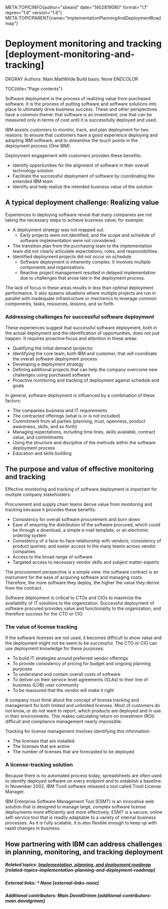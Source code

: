 META:TOPICINFO{author="sbeard" date="1402819080" format="1.1"
reprev="1.6" version="1.6"}
META:TOPICPARENT{name="ImplementationPlanningAndDeploymentRoadmap"}

# Deployment monitoring and tracking [deployment-monitoring-and-tracking]

DKGRAY Authors: Main.MattWilde Build basis: None ENDCOLOR

TOC{title="Page contents"}

Software deployment is the process of realizing value from purchased
software. It is the process of putting software and software solutions
into place to ultimately drive business success. These and other
perspectives have a common theme: that software is an investment; one
that can be measured only in terms of cost until it is successfully
deployed and used.

IBM assists customers to monitor, track, and plan deployment for two
reasons: to ensure that customers have a good experience deploying and
adopting IBM software, and to streamline the touch points in the
deployment process (One IBM).

Deployment engagement with customers provides these benefits:

-   Identify opportunities for the alignment of software in their
    overall technology solution
-   Facilitate the successful deployment of software by coordinating the
    extended IBM team
-   Identify and help realize the intended business value of the
    solution

## A typical deployment challenge: Realizing value

Experiences in deploying software reveal that many companies are not
taking the necessary steps to achieve business value; for example:

-   A deployment strategy was not mapped out.
    -   Early projects were not identified, and the scope and schedule
        of software implementation were not considered.
-   The transition plan from the purchasing team to the implementation
    team did not clearly articulate expectations, roles, and
    responsibilities.
-   Identified deployment projects did not occur on schedule.
    -   Software deployment is inherently complex. It involves multiple
        components and organizations.
    -   Reactive project management resulted in delayed implementation
        due to challenges that arose late in the deployment process.

The lack of focus in these areas results in less than optimal deployment
performance. It also spawns situations where multiple projects are run
in parallel with inadequate infrastructure or mechanics to leverage
common components, tasks, resources, lessons, and so forth.

### Addressing challenges for successful software deployment

These experiences suggest that successful software deployment, both in
the actual deployment and the identification of opportunities, does not
just happen. It requires proactive focus and attention in these areas:

-   Qualifying the initial demand (projects)
-   Identifying the core team, both IBM and customer, that will
    coordinate the overall software deployment process
-   Developing a deployment strategy
-   Defining additional projects that can help the company overcome new
    challenges using purchased software
-   Proactive monitoring and tracking of deployment against schedule and
    goals

In general, software deployment is influenced by a combination of these
factors:

-   The companies business and IT requirements
-   The contracted offerings (what is or is not included)
-   Commitment from all parties (planning, trust, openness, product
    awareness, skills, and so forth)
-   Managing expectations, including time lines, skills available,
    contract value, and commitments
-   Using the structure and discipline of the methods within the
    software deployment process
-   Education and skills building

## The purpose and value of effective monitoring and tracking

Effective monitoring and tracking of software deployment is important
for multiple company stakeholders.

Procurement and supply chain teams derive value from monitoring and
tracking because it provides these benefits:

-   Consistency for overall software procurement and burn down
-   Ease of ensuring the distribution of the software procured, which
    could be through a download, a simple e-mail template, or an
    electronic ordering system
-   Consistency of a face-to-face relationship with vendors; consistency
    of product queries; and easier access to the many teams across
    vendor companies
-   Access to the broad range of software
-   Targeted access to necessary vendor skills and subject matter
    experts

The procurement perspective is a simple view: the software contract is
an instrument for the ease of acquiring software and managing costs.
Therefore, the more software they deploy, the higher the value they
derive from the contract.

Software deployment is critical to CTOs and CIOs to maximize the
availability of IT solutions to the organization. Successful deployment
of software procured provides value and functionality to the
organization, and therefore success for the CTO or CIO.

### The value of license tracking

If the software licenses are not used, it becomes difficult to show
value and the deployment might not be seem to be successful. The CTO or
CIO can use deployment knowledge for these purposes:

-   To build IT strategies around preferred vendor offerings
-   To provide consistency of pricing for budget and ongoing planning
    purposes
-   To understand and contain overall costs of software
-   To deliver on their service level agreements (SLAs) to their line of
    business (LOB) user community
-   To be reassured that the vendor will make it right

A company must think about the concept of license tracking and
management for both limited and unlimited licenses. Most of customers do
not know, or do not want to report, which products are deployed and in
use in their environments. This makes calculating return on investment
(ROI) difficult and compliance management nearly impossible.

Tracking for license management involves identifying this information:

-   The licenses that are installed
-   The licenses that are active
-   The number of licenses that are forecasted to be deployed

### A license-tracking solution

Because there is no automated process today, spreadsheets are often used
to identify deployed software on every endpoint and to establish a
baseline. In November 2002, IBM Tivoli software released a tool called
Tivoli License Manager.

IBM Enterprise Software Management Tool (ESMT) is an innovative web
solution that is designed to manage large, complex software license
deployments more efficiently and more effectively. ESMT is a secure,
online self-service tool that is readily adaptable to a variety of
internal business processes. As it is fully scalable, it is also
flexible enough to keep up with rapid changes in business.

## How partnering with IBM can address challenges in planning, monitoring, and tracking deployment

##### Related topics: [Implementation, planning, and deployment roadmap](ImplementationPlanningAndDeploymentRoadmap) [related-topics-implementation-planning-and-deployment-roadmap]

##### External links: \* None [external-links-none]

##### Additional contributors: Main.DavidGrimm [additional-contributors-main.davidgrimm]
